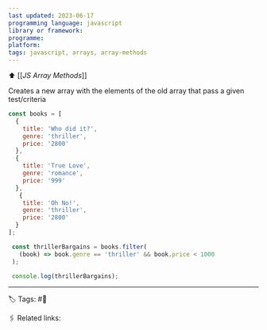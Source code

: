 ```yaml
---
last updated: 2023-06-17
programming language: javascript
library or framework:
programme:
platform:
tags: javascript, arrays, array-methods
---
```

⬆ [[_JS Array Methods_]]

Creates a new array with the elements of the old array that pass a given test/criteria

```javascript
const books = [
  {
    title: 'Who did it?',
    genre: 'thriller',
    price: '2800'
  },
  { 
    title: 'True Love',
    genre: 'romance',
    price: '999'
  },
   { 
    title: 'Oh No!',
    genre: 'thriller',
    price: '2800'
  }
];

 const thrillerBargains = books.filter(
   (book) => book.genre == 'thriller' && book.price < 1000
 );

 console.log(thrillerBargains);
```

---
🏷 Tags: #🌱

🖇 Related links:

